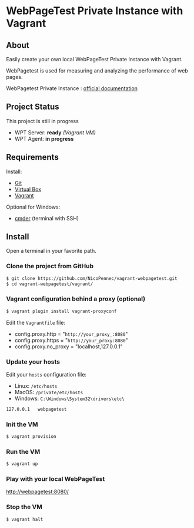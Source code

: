 # WebPageTest Private Instance with Vagrant

## About

Easily create your own local WebPageTest Private Instance with Vagrant.

WebPagetest is used for measuring and analyzing the performance of web pages.

WebPagetest Private Instance : [official documentation](https://sites.google.com/a/webpagetest.org/docs/private-instances)

## Project Status

This project is still in progress
- WPT Server: __ready__ _(Vagrant VM)_
- WPT Agent: __in progress__

## Requirements

Install:
- [Git](http://git-scm.com/)
- [Virtual Box](https://www.virtualbox.org/)
- [Vagrant](https://www.vagrantup.com/)

Optional for Windows:

- [cmder](http://gooseberrycreative.com/cmder/) (terminal with SSH)

## Install

Open a terminal in your favorite path.

### Clone the project from GitHub

```sh
$ git clone https://github.com/NicoPennec/vagrant-webpagetest.git  
$ cd vagrant-webpagetest/vagrant/
```

### Vagrant configuration behind a proxy (optional)

```sh
$ vagrant plugin install vagrant-proxyconf
```

Edit the `Vagrantfile` file:

- config.proxy.http     = "`http://your_proxy_:8080`"
- config.proxy.https    = "`http://your_proxy:8080`"
- config.proxy.no_proxy = "localhost,127.0.0.1"

### Update your hosts

Edit your `hosts` configuration file:

- Linux: `/etc/hosts`
- MacOS: `/private/etc/hosts`
- Windows: `C:\Windows\System32\drivers\etc\`

```sh
127.0.0.1   webpagetest
```

### Init the VM

```sh
$ vagrant provision
```

### Run the VM

```sh
$ vagrant up
```

### Play with your local WebPageTest

[http://webpagetest:8080/](http://webpagetest:8080/)

### Stop the VM

```sh
$ vagrant halt
```
